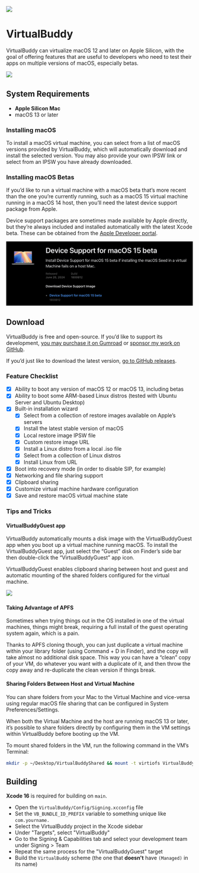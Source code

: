 <img src="./assets/VirtualBuddyIcon.png" width="128" />

# VirtualBuddy

VirtualBuddy can virtualize macOS 12 and later on Apple Silicon, with the goal of offering features that are useful to developers who need to test their apps on multiple versions of macOS, especially betas.

![](./assets/Showcase.jpg)

## System Requirements

- **Apple Silicon Mac**
- macOS 13 or later

### Installing macOS

To install a macOS virtual machine, you can select from a list of macOS versions provided by VirtualBuddy, which will automatically download and install the selected version. You may also provide your own IPSW link or select from an IPSW you have already downloaded.

### Installing macOS Betas

If you’d like to run a virtual machine with a macOS beta that’s more recent than the one you’re currently running, such as a macOS 15 virtual machine running in a macOS 14 host, then you’ll need the latest device support package from Apple. 

Device support packages are sometimes made available by Apple directly, but they’re always included and installed automatically with the latest Xcode beta. These can be obtained from the [Apple Developer portal](https://developer.apple.com/download).

![Screenshot of the Apple Developer device support download](./assets/DeviceSupport.png)

## Download

VirtualBuddy is free and open-source. If you’d like to support its development, [you may purchase it on Gumroad](https://insidegui.gumroad.com/l/virtualbuddy) or [sponsor my work on GitHub](https://github.com/sponsors/insidegui).

If you’d just like to download the latest version, [go to GitHub releases](https://github.com/insidegui/VirtualBuddy/releases/latest).

### Feature Checklist

- [x] Ability to boot any version of macOS 12 or macOS 13, including betas
- [x] Ability to boot some ARM-based Linux distros (tested with Ubuntu Server and Ubuntu Desktop)
- [x] Built-in installation wizard
	- [x] Select from a collection of restore images available on Apple’s servers
	- [x] Install the latest stable version of macOS
	- [x] Local restore image IPSW file
	- [x] Custom restore image URL
	- [x] Install a Linux distro from a local .iso file
	- [x] Select from a collection of Linux distros
	- [x] Install Linux from URL
- [x] Boot into recovery mode (in order to disable SIP, for example)
- [x] Networking and file sharing support
- [x] Clipboard sharing
- [x] Customize virtual machine hardware configuration
- [x] Save and restore macOS virtual machine state

### Tips and Tricks

#### VirtualBuddyGuest app

VirtualBuddy automatically mounts a disk image with the VirtualBuddyGuest app when you boot up a virtual machine running macOS. To install the VirtualBuddyGuest app, just select the “Guest” disk on Finder’s side bar then double-click the “VirtualBuddyGuest” app icon.

VirtualBuddyGuest enables clipboard sharing between host and guest and automatic mounting of the shared folders configured for the virtual machine.

![](./assets/GuestApp.jpg)

#### Taking Advantage of APFS

Sometimes when trying things out in the OS installed in one of the virtual machines, things might break, requiring a full install of the guest operating system again, which is a pain.

Thanks to APFS cloning though, you can just duplicate a virtual machine within your library folder (using Command + D in Finder), and the copy will take almost no additional disk space. This way you can have a “clean” copy of your VM, do whatever you want with a duplicate of it, and then throw the copy away and re-duplicate the clean version if things break.

#### Sharing Folders Between Host and Virtual Machine

You can share folders from your Mac to the Virtual Machine and vice-versa using regular macOS file sharing that can be configured in System Preferences/Settings.

When both the Virtual Machine and the host are running macOS 13 or later, it’s possible to share folders directly by configuring them in the VM settings within VirtualBuddy before booting up the VM.

To mount shared folders in the VM, run the following command in the VM’s Terminal:

```bash
mkdir -p ~/Desktop/VirtualBuddyShared && mount -t virtiofs VirtualBuddyShared ~/Desktop/VirtualBuddyShared
```

## Building

**Xcode 16** is required for building on `main`.

- Open the `VirtualBuddy/Config/Signing.xcconfig` file
- Set the `VB_BUNDLE_ID_PREFIX` variable to something unique like `com.yourname.`
- Select the VirtualBuddy project in the Xcode sidebar
- Under "Targets", select "VirtualBuddy"
- Go to the Signing & Capabilities tab and select your development team under Signing > Team
- Repeat the same process for the "VirtualBuddyGuest" target
- Build the `VirtualBuddy` scheme (the one that **doesn't** have `(Managed)` in its name)
